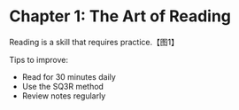 # Chapter 1: The Art of Reading

Reading is a skill that requires practice.【图1】

Tips to improve:
- Read for 30 minutes daily
- Use the SQ3R method
- Review notes regularly
